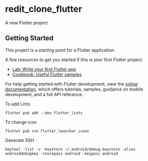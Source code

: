 # redit_clone_flutter

A new Flutter project.

## Getting Started

This project is a starting point for a Flutter application.

A few resources to get you started if this is your first Flutter project:

- [Lab: Write your first Flutter app](https://docs.flutter.dev/get-started/codelab)
- [Cookbook: Useful Flutter samples](https://docs.flutter.dev/cookbook)

For help getting started with Flutter development, view the
[online documentation](https://docs.flutter.dev/), which offers tutorials,
samples, guidance on mobile development, and a full API reference.




To add Lints
```
flutter pub add --dev flutter_lints
```

To change icon
```
flutter pub run flutter_launcher_icons
```

Generate SSH
```
keytool -list -v -keystore ~/.android/debug.keystore -alias androiddebugkey -storepass android -keypass android
```